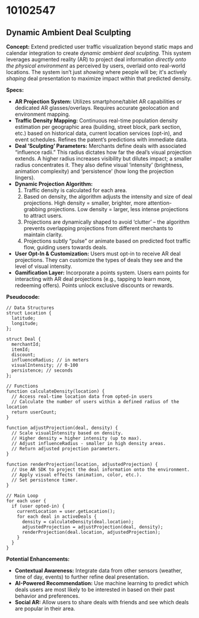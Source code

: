 # 10102547

## Dynamic Ambient Deal Sculpting

**Concept:** Extend predicted user traffic visualization beyond static maps and calendar integration to create *dynamic ambient deal sculpting*. This system leverages augmented reality (AR) to project deal information *directly onto the physical environment* as perceived by users, overlaid onto real-world locations. The system isn’t just *showing* where people will be; it's actively *shaping* deal presentation to maximize impact within that predicted density.

**Specs:**

*   **AR Projection System:** Utilizes smartphone/tablet AR capabilities or dedicated AR glasses/overlays. Requires accurate geolocation and environment mapping.
*   **Traffic Density Mapping:** Continuous real-time population density estimation per geographic area (building, street block, park section, etc.) based on historical data, current location services (opt-in), and event schedules. Refines the patent’s predictions with immediate data.
*   **Deal ‘Sculpting’ Parameters:** Merchants define deals with associated “influence radii.” This radius dictates how far the deal’s visual projection extends. A higher radius increases visibility but dilutes impact; a smaller radius concentrates it. They also define visual ‘intensity’ (brightness, animation complexity) and ‘persistence’ (how long the projection lingers).
*   **Dynamic Projection Algorithm:**
    1.  Traffic density is calculated for each area.
    2.  Based on density, the algorithm adjusts the intensity and size of deal projections. High density = smaller, brighter, more attention-grabbing projections. Low density = larger, less intense projections to attract users.
    3.  Projections are dynamically shaped to avoid ‘clutter’ – the algorithm prevents overlapping projections from different merchants to maintain clarity.
    4.  Projections subtly “pulse” or animate based on predicted foot traffic flow, guiding users towards deals.
*   **User Opt-In & Customization:** Users must opt-in to receive AR deal projections. They can customize the types of deals they see and the level of visual intensity.
*   **Gamification Layer:** Incorporate a points system. Users earn points for interacting with AR deal projections (e.g., tapping to learn more, redeeming offers). Points unlock exclusive discounts or rewards.

**Pseudocode:**

```
// Data Structures
struct Location {
  latitude;
  longitude;
};

struct Deal {
  merchantId;
  itemId;
  discount;
  influenceRadius; // in meters
  visualIntensity; // 0-100
  persistence; // seconds
};

// Functions
function calculateDensity(location) {
  // Access real-time location data from opted-in users
  // Calculate the number of users within a defined radius of the location
  return userCount;
}

function adjustProjection(deal, density) {
  // Scale visualIntensity based on density.
  // Higher density = higher intensity (up to max).
  // Adjust influenceRadius - smaller in high density areas.
  // Return adjusted projection parameters.
}

function renderProjection(location, adjustedProjection) {
  // Use AR SDK to project the deal information onto the environment.
  // Apply visual effects (animation, color, etc.).
  // Set persistence timer.
}

// Main Loop
for each user {
  if (user opted-in) {
    currentLocation = user.getLocation();
    for each deal in activeDeals {
      density = calculateDensity(deal.location);
      adjustedProjection = adjustProjection(deal, density);
      renderProjection(deal.location, adjustedProjection);
    }
  }
}
```

**Potential Enhancements:**

*   **Contextual Awareness:** Integrate data from other sensors (weather, time of day, events) to further refine deal presentation.
*   **AI-Powered Recommendation:** Use machine learning to predict which deals users are most likely to be interested in based on their past behavior and preferences.
*   **Social AR:** Allow users to share deals with friends and see which deals are popular in their area.